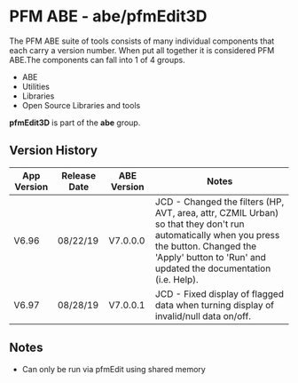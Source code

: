 # PFM ABE - abe/pfmEdit3D

The PFM ABE suite of tools consists of many individual components that each carry a version number.  When put all together it is considered PFM ABE.The components can fall into 1 of 4 groups.
- ABE
- Utilities
- Libraries
- Open Source Libraries and tools

**pfmEdit3D** is part of the **abe** group.

## Version History

|App Version|Release Date|ABE Version|Notes|
|-------|------------|-----|---|
|V6.96|08/22/19|V7.0.0.0|JCD - Changed the filters (HP, AVT, area, attr, CZMIL Urban) so that they don't run automatically when you press the button.  Changed the 'Apply' button to 'Run' and updated the documentation (i.e. Help).  |
|V6.97 |08/28/19|V7.0.0.1|JCD - Fixed display of flagged data when turning display of invalid/null data on/off.|

## Notes

* Can only be run via pfmEdit using shared memory
